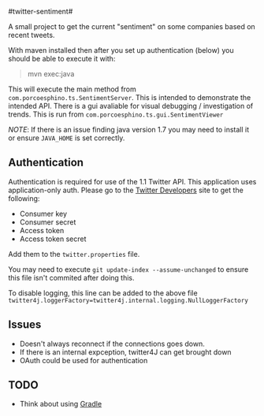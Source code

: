 #twitter-sentiment#

A small project to get the current "sentiment" on some companies based on recent tweets.

With maven installed then after you set up authentication (below) you should be able to execute it with:

> mvn exec:java

This will execute the main method from `com.porcoesphino.ts.SentimentServer`. This is intended to demonstrate the intended API. There is a gui avaliable for visual debugging / investigation of trends. This is run from `com.porcoesphino.ts.gui.SentimentViewer`

*NOTE*: If there is an issue finding java version 1.7 you may need to install it or ensure `JAVA_HOME` is set correctly.

## Authentication ##

Authentication is required for use of the 1.1 Twitter API.
This application uses application-only auth.
Please go to the [Twitter Developers][] site to get the following:

 - Consumer key
 - Consumer secret
 - Access token
 - Access token secret

Add them to the `twitter.properties` file.

You may need to execute `git update-index --assume-unchanged` to ensure this file isn't commited after doing this.

To disable logging, this line can be added to the above file `twitter4j.loggerFactory=twitter4j.internal.logging.NullLoggerFactory`

## Issues ##

 - Doesn't always reconnect if the connections goes down.
 - If there is an internal expception, twitter4J can get brought down
 - OAuth could be used for authentication

## TODO ##

 - Think about using [Gradle][]

[Twitter Developers]: //dev.twitter.com/apps
[Gradle]: //www.gradle.org
